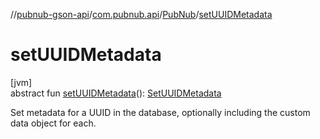 //[pubnub-gson-api](../../../index.md)/[com.pubnub.api](../index.md)/[PubNub](index.md)/[setUUIDMetadata](set-u-u-i-d-metadata.md)

# setUUIDMetadata

[jvm]\
abstract fun [setUUIDMetadata](set-u-u-i-d-metadata.md)(): [SetUUIDMetadata](../../com.pubnub.api.endpoints.objects_api.uuid/-set-u-u-i-d-metadata/index.md)

Set metadata for a UUID in the database, optionally including the custom data object for each.
